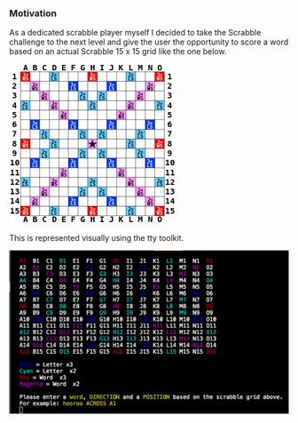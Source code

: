 ### Motivation
As a dedicated scrabble player myself I decided to take the Scrabble challenge to the next level and give the user the opportunity to score a word based on an actual Scrabble 15 x 15 grid like the one below.

![alt text](https://github.com/Confidenceman02/Scrabble-challenge/blob/master/assets/images/scrabble_grid.png)

This is represented visually using the tty toolkit.

![alt text](https://github.com/Confidenceman02/Scrabble-challenge/blob/master/assets/images/scrabble_grid_IG.png)

